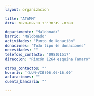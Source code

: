 ```yaml
---
layout: organizacion

title: "ATAMM"
date: 2020-08-10 23:30:45 -0300

departamento: "Maldonado"
barrio: "Maldonado"
actividades: "Punto de Donación"
donaciones: "Todo tipo de donaciones"
necesidades: ""
telefono_contacto: "098301517"
direccion: "Rincón 1264 esquina Tamaro"

otros_contactos: ""
horario: "(LUN-VIE)08:00-18:00"
aclaraciones: ""
cuenta_bancaria: ""

---
```

